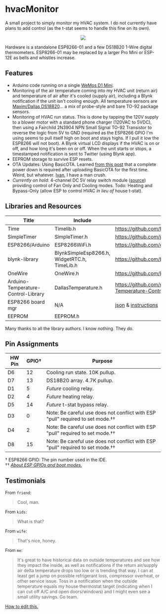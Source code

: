 # hvacMonitor
A small project to simply monitor my HVAC system. I do not currently have plans to add control (as the t-stat seems to handle this fine on its own).<br>
<p align="center"><img src="http://i.imgur.com/th3gq05.png"/></p>
Hardware is a standalone ESP8266-01 and a few DS18B20 1-Wire digital thermometers. ESP8266-01 may be replaced by a larger Pro Mini or ESP-12E as bells and whistles increase.

## Features
 * Arduino code running on a single [WeMos D1 Mini](http://www.wemos.cc/Products/d1_mini.html).
 * Monitoring of the air temperature coming into my HVAC unit (return air) and temperature of air after it's cooled (supply air), including a Blynk notification if the unit isn't cooling enough. All temperature sensors are <a href="https://datasheets.maximintegrated.com/en/ds/DS18B20.pdf">Maxim/Dallas DS18B20</a>... a mix of probe-style and bare TO-92 package sensors.
 * Monitoring of HVAC run status. This is done by tapping the 120V supply to a blower motor with a standard phone charger (120VAC to 5VDC), then using a Fairchild 2N3904 NPN Small Signal TO-92 Transistor to reverse the logic from 5V to GND (required as the ESP8266 GPIO I'm using seems to pull itself high on boot and stays highs. If I pull it low the ESP8266 will not boot). A Blynk virtual LCD displays if the HVAC is on or off, and how long it's been on or off. When the unit starts or stops, a timestamped notification is sent to Twitter (using Blynk app).
 * EEPROM storage to survive ESP resets.
 * OTA Updates: Using BasicOTA. Learned [from this post](https://github.com/esp8266/Arduino/issues/1017#issuecomment-223466025) that a complete power down is required after uploading BasicOTA for the first time. Weird, but whatever. [Ivan](https://github.com/igrr), I have a man crush.
 * *Currently on hold*: 4-channel DC 5V relay switch module (<a href="http://www.ebay.com/itm/321869298037">source</a>) providing control of Fan Only and Cooling modes. Todo: Heating and Bypass-Only (allow ESP to control HVAC *in lieu of* house t-stat).

## Libraries and Resources

Title | Include | Link 
------|---------|------
Time | Timelib.h | https://github.com/PaulStoffregen/Time
SimpleTimer | SimpleTimer.h | https://github.com/jfturcot/SimpleTimer
ESP8266/Arduino | ESP8266WiFi.h | https://github.com/esp8266/Arduino
blynk-library | BlynkSimpleEsp8266.h, WidgetRTC.h, TimeLib.h | https://github.com/blynkkk/blynk-library
OneWire | OneWire.h | https://github.com/PaulStoffregen/OneWire
Arduino-Temperature-Control-Library | DallasTemperature.h | https://github.com/milesburton/Arduino-Temperature-Control-Library
ESP8266 board mgr | N/A | [json](http://arduino.esp8266.com/stable/package_esp8266com_index.json) & [instructions](https://github.com/esp8266/Arduino#installing-with-boards-manager)
EEPROM | EEPROM.h |

Many thanks to all the library authors. I know nothing. They do.

## Pin Assignments
HW Pin | GPIO† | Purpose 
------|-----|------
D6 | 12 | Cooling run state. 10K pullup.
D7 | 13 | DS18B20 array. 4.7K pullup.
D1 | 5  | *Future* cooling relay.
D2 | 4  | *Future* heating relay.
D5 | 14 | *Future* t-stat bypass relay.
D3 | 0  | Note: Be careful use does not conflict with ESP "pull" required to set mode.††
D4 | 2  | Note: Be careful use does not conflict with ESP "pull" required to set mode.††
D8 | 15 | Note: Be careful use does not conflict with ESP "pull" required to set mode.††

† ESP8266 GPIO: The pin number used in the IDE.</br>
†† [*About ESP GPIOs and boot modes.*](http://www.forward.com.au/pfod/ESP8266/GPIOpins/index.html)

## Testimonials
From `friend`:
> Cool, man.

From `kids`:
> What is that?

From `wife`:
> That's nice, honey.

From `me`:
> It's great to have historical data on outside temperatures and see how they impact the inside, as well as notifications if the return air/supply air delta temperature drops too low or is trending that way. I can at least get a jump on possible refrigerant loss, compressor overheat, or other service issue. Toss in a notification when the outside temperature equals my house thermostat target (indicating when I can cut off A/C and open doors/windows) and I might even see a small utility savings. Go team.


[How to edit this.](https://guides.github.com/features/mastering-markdown/)

